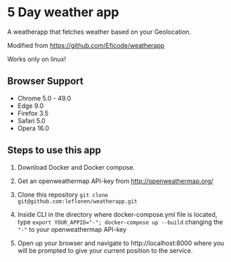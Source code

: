 # 5 Day weather app
A weatherapp that fetches weather based on your Geolocation.

Modified from https://github.com/Eficode/weatherapp

Works only on linux!

## Browser Support

- Chrome 5.0 - 49.0
- Edge 9.0
- Firefox 3.5
- Safari 5.0
- Opera 16.0

## Steps to use this app

1. Download Docker and Docker compose.

2. Get an openweathermap API-key from http://openweathermap.org/

3. Clone this repository `git clone git@github.com:leflonen/weatherapp.git`

4. Inside CLI in the directory where docker-compose.yml file is located, type `export YOUR_APPID="-"; docker-compose up --build` changing the `"-"` to your openweathermap API-key

5. Open up your browser and navigate to http://localhost:8000 where you will be prompted to give your current position to the service.
